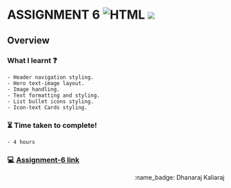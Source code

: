 # ASSIGNMENT 6 ![HTML](https://img.shields.io/badge/-HTML-orange) ![](https://img.shields.io/badge/-CSS-red)
## Overview
### What I learnt :question:
    - Header navigation styling.
    - Hero text-image layout.
    - Image handling.
    - Text formatting and styling.
    - List bullet icons styling.
    - Icon-text Cards styling.
### :hourglass_flowing_sand: Time taken to complete!
    - 4 hours
### :computer: [Assignment-6 link](https://dhanaraj-assignment6.netlify.app)
 
<div align="right">:name_badge: Dhanaraj Kaliaraj</div>
